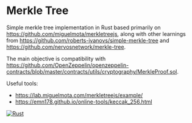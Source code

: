 # Merkle Tree

Simple merkle tree implementation in Rust based primarily on 
https://github.com/miguelmota/merkletreejs, along with other learnings from https://github.com/roberts-ivanovs/simple-merkle-tree and https://github.com/nervosnetwork/merkle-tree.

The main objective is compatibility with https://github.com/OpenZeppelin/openzeppelin-contracts/blob/master/contracts/utils/cryptography/MerkleProof.sol.

Useful tools:
- https://lab.miguelmota.com/merkletreejs/example/
- https://emn178.github.io/online-tools/keccak_256.html


[![Rust](https://github.com/evilrobotindustries/merkle-tree/actions/workflows/rust.yml/badge.svg)](https://github.com/evilrobotindustries/merkle-tree/actions/workflows/rust.yml)
